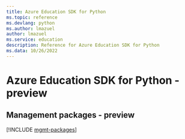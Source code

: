 ```yaml
---
title: Azure Education SDK for Python
ms.topic: reference
ms.devlang: python
ms.author: lmazuel
author: lmazuel
ms.service: education
description: Reference for Azure Education SDK for Python
ms.data: 10/26/2022
---
```

# Azure Education SDK for Python - preview

## Management packages - preview
[!INCLUDE [mgmt-packages](education-mgmt-index.md)]